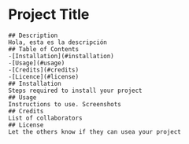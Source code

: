 # Project Title
    ## Description
    Hola, esta es la descripción
    ## Table of Contents
    -[Installation](#installation)
    -[Usage](#usage)
    -[Credits](#credits)
    -[Licence](#license)
    ## Installation
    Steps required to install your project
    ## Usage
    Instructions to use. Screenshots
    ## Credits
    List of collaborators
    ## License 
    Let the others know if they can usea your project